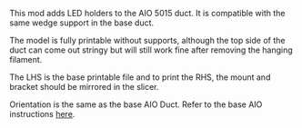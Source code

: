 This mod adds LED holders to the AIO 5015 duct. It is compatible with the same wedge support in the base duct.

The model is fully printable without supports, although the top side of the duct can come out stringy but will still work fine after removing the hanging filament.

The LHS is the base printable file and to print the RHS, the mount and bracket should be mirrored in the slicer.

Orientation is the same as the base AIO Duct. Refer to the base AIO instructions [here](https://github.com/n4t3y/FrankEnstein-Duct/blob/main/User%20Mods/n4t3y/AIO%205015%20Ducts/README.md).

